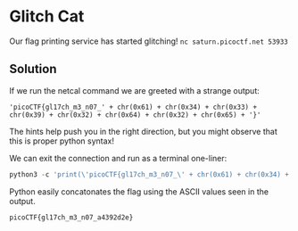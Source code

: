 # Glitch Cat

Our flag printing service has started glitching! ```nc saturn.picoctf.net 53933```

## Solution

If we run the netcal command we are greeted with a strange output:
```
'picoCTF{gl17ch_m3_n07_' + chr(0x61) + chr(0x34) + chr(0x33) + chr(0x39) + chr(0x32) + chr(0x64) + chr(0x32) + chr(0x65) + '}'
```

The hints help push you in the right direction, but you might observe that this is proper python syntax!

We can exit the connection and run as a terminal one-liner:
```python
python3 -c 'print(\'picoCTF{gl17ch_m3_n07_\' + chr(0x61) + chr(0x34) + chr(0x33) + chr(0x39) + chr(0x32) + chr(0x64) + chr(0x32) + chr(0x65) + \'}\')'
```

Python easily concatonates the flag using the ASCII values seen in the output.

```
picoCTF{gl17ch_m3_n07_a4392d2e}
```